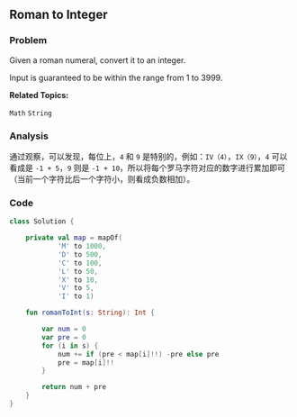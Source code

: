 ## Roman to Integer

### Problem

Given a roman numeral, convert it to an integer.

Input is guaranteed to be within the range from 1 to 3999.

**Related Topics:**

`Math` `String`

### Analysis

通过观察，可以发现，每位上，`4` 和 `9` 是特别的，例如：`IV（4）`，`IX（9）`，`4` 可以看成是 `-1 + 5`，`9` 则是 `-1 + 10`，所以将每个罗马字符对应的数字进行累加即可（当前一个字符比后一个字符小，则看成负数相加）。

### Code

```kotlin
class Solution {

    private val map = mapOf(
            'M' to 1000,
            'D' to 500,
            'C' to 100,
            'L' to 50,
            'X' to 10,
            'V' to 5,
            'I' to 1)

    fun romanToInt(s: String): Int {

        var num = 0
        var pre = 0
        for (i in s) {
            num += if (pre < map[i]!!) -pre else pre
            pre = map[i]!!
        }

        return num + pre
    }
}
```